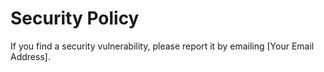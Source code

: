 # Security Policy

If you find a security vulnerability, please report it by emailing [Your Email Address].
